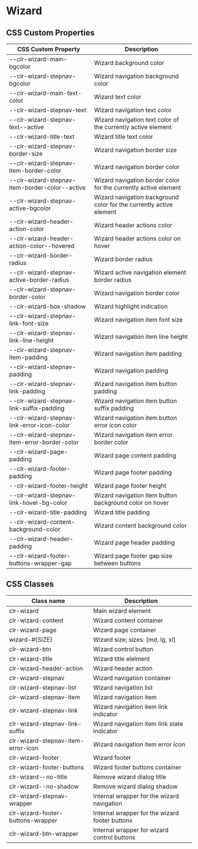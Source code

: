 # Wizard

## CSS Custom Properties

| CSS Custom Property                            | Description                                                         |
| ---------------------------------------------- | ------------------------------------------------------------------- |
| --clr-wizard-main-bgcolor                      | Wizard background color                                             |
| --clr-wizard-stepnav-bgcolor                   | Wizard navigation background color                                  |
| --clr-wizard-main-text-color                   | Wizard text color                                                   |
| --clr-wizard-stepnav-text                      | Wizard navigation text color                                        |
| --clr-wizard-stepnav-text--active              | Wizard navigation text color of the currently active element        |
| --clr-wizard-title-text                        | Wizard title text color                                             |
| --clr-wizard-stepnav-border-size               | Wizard navigation border size                                       |
| --clr-wizard-stepnav-item-border-color         | Wizard navigation border color                                      |
| --clr-wizard-stepnav-item-border-color--active | Wizard navigation border color for the currently active element     |
| --clr-wizard-stepnav-active-bgcolor            | Wizard navigation background color for the currently active element |
| --clr-wizard-header-action-color               | Wizard header actions color                                         |
| --clr-wizard-header-action-color--hovered      | Wizard header actions color on hover                                |
| --clr-wizard-border-radius                     | Wizard border radius                                                |
| --clr-wizard-stepnav-active-border-radius      | Wizard active navigation element border radius                      |
| --clr-wizard-stepnav-border-color              | Wizard navigation border color                                      |
| --clr-wizard-box-shadow                        | Wizard highlight indication                                         |
| --clr-wizard-stepnav-link-font-size            | Wizard navigation item font size                                    |
| --clr-wizard-stepnav-link-line-height          | Wizard navigation item line height                                  |
| --clr-wizard-stepnav-item-padding              | Wizard navigation item padding                                      |
| --clr-wizard-stepnav-padding                   | Wizard navigation padding                                           |
| --clr-wizard-stepnav-link-padding              | Wizard navigation item button padding                               |
| --clr-wizard-stepnav-link-suffix-padding       | Wizard navigation item button suffix padding                        |
| --clr-wizard-stepnav-link-error-icon-color     | Wizard navigation item button error icon color                      |
| --clr-wizard-stepnav-item-error-border-color   | Wizard navigation item error border color                           |
| --clr-wizard-page-padding                      | Wizard page content padding                                         |
| --clr-wizard-footer-padding                    | Wizard page footer padding                                          |
| --clr-wizard-footer-height                     | Wizard page footer height                                           |
| --clr-wizard-stepnav-link-hover-bg-color       | Wizard navigation item button background color on hover             |
| --clr-wizard-title-padding                     | Wizard title padding                                                |
| --clr-wizard-content-background-color          | Wizard content background color                                     |
| --clr-wizard-header-padding                    | Wizard page header padding                                          |
| --clr-wizard-footer-buttons-wrapper-gap        | Wizard page footer gap size between buttons                         |

## CSS Classes

| Class name                         | Description                                    |
| ---------------------------------- | ---------------------------------------------- |
| clr-wizard                         | Main wizard element                            |
| clr-wizard-content                 | Wizard content container                       |
| clr-wizard-page                    | Wizard page container                          |
| wizard-#{SIZE}                     | Wizard size; sizes: [md, lg, xl]               |
| clr-wizard-btn                     | Wizard control button                          |
| clr-wizard-title                   | Wizard title elelment                          |
| clr-wizard-header-action           | Wizard header action                           |
| clr-wizard-stepnav                 | Wizard navigation container                    |
| clr-wizard-stepnav-list            | Wizard navigation list                         |
| clr-wizard-stepnav-item            | Wizard navigation item                         |
| clr-wizard-stepnav-link            | Wizard navigation item link indicator          |
| clr-wizard-stepnav-link-suffix     | Wizard navigation item link state indicator    |
| clr-wizard-stepnav-item-error-icon | Wizard navigation item error icon              |
| clr-wizard-footer                  | Wizard footer                                  |
| clr-wizard-footer-buttons          | Wizard footer buttons container                |
| clr-wizard--no-title               | Remove wizard dialog title                     |
| clr-wizard--no-shadow              | Remove wizard dialog shadow                    |
| clr-wizard-stepnav-wrapper         | Internal wrapper for the wizard navigation     |
| clr-wizard-footer-buttons-wrapper  | Internal wrapper for the wizard footer buttons |
| clr-wizard-btn-wrapper             | Internal wrapper for wizard control buttons    |
